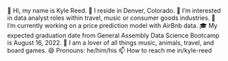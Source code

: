 👋 Hi, my name is Kyle Reed.
📍 I reside in Denver, Colorado.
👀 I’m interested in data analyst roles within travel, music or consumer goods industries.
🌱 I’m currently working on a price prediction model with AirBnb data.
🎓 My expected graduation date from General Assembly Data Science Bootcamp is August 16, 2022.
💚 I am a lover of all things music, animals, travel, and board games.
😄 Pronouns: he/him/his
📫 How to reach me in/kyle-reed

<!--
**kreedyle/kreedyle** is a ✨ _special_ ✨ repository because its `README.md` (this file) appears on your GitHub profile.
